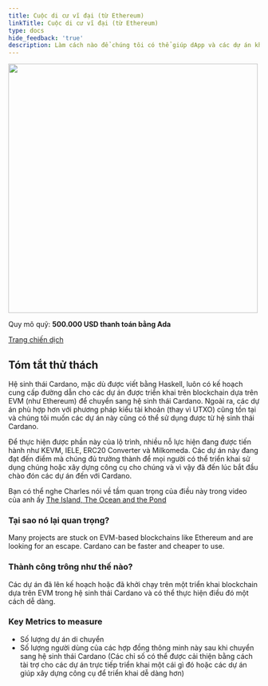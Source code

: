 ```yaml
---
title: Cuộc di cư vĩ đại (từ Ethereum)
linkTitle: Cuộc di cư vĩ đại (từ Ethereum)
type: docs
hide_feedback: 'true'
description: Làm cách nào để chúng tôi có thể giúp dApp và các dự án khác mở rộng hoặc chuyển hoàn toàn từ Ethereum sang Cardano một cách dễ dàng và nhanh chóng?
---
```


<img src="https://cardano.ideascale.com/community-library/accounts/93/936143/Public/02-The-Great-Migration-from-Ethereum-d703ec.png" style="width:500px;height500px">

Quy mô quỹ: **500.000 USD thanh toán bằng Ada**

[Trang chiến dịch](https://cardano.ideascale.com/c/campaigns/26593/about)

## Tóm tắt thử thách

Hệ sinh thái Cardano, mặc dù được viết bằng Haskell, luôn có kế hoạch cung cấp đường dẫn cho các dự án được triển khai trên blockchain dựa trên EVM (như Ethereum) để chuyển sang hệ sinh thái Cardano. Ngoài ra, các dự án phù hợp hơn với phương pháp kiểu tài khoản (thay vì UTXO) cũng tồn tại và chúng tôi muốn các dự án này cũng có thể sử dụng được từ hệ sinh thái Cardano.

Để thực hiện được phần này của lộ trình, nhiều nỗ lực hiện đang được tiến hành như KEVM, IELE, ERC20 Converter và Milkomeda. Các dự án này đang đạt đến điểm mà chúng đủ trưởng thành để mọi người có thể triển khai sử dụng chúng hoặc xây dựng công cụ cho chúng và vì vậy đã đến lúc bắt đầu chào đón các dự án đến với Cardano.

Bạn có thể nghe Charles nói về tầm quan trọng của điều này trong video của anh ấy [The Island, The Ocean and the Pond](https://www.youtube.com/watch?v=k8a6tX53YPs)

### Tại sao nó lại quan trọng?

Many projects are stuck on EVM-based blockchains like Ethereum and are looking for an escape. Cardano can be faster and cheaper to use.

### Thành công trông như thế nào?

Các dự án đã lên kế hoạch hoặc đã khởi chạy trên một triển khai blockchain dựa trên EVM trong hệ sinh thái Cardano và có thể thực hiện điều đó một cách dễ dàng.

### Key Metrics to measure

- Số lượng dự án di chuyển
- Số lượng người dùng của các hợp đồng thông minh này sau khi chuyển sang hệ sinh thái Cardano (Các chỉ số có thể được cải thiện bằng cách tài trợ cho các dự án trực tiếp triển khai một cái gì đó hoặc các dự án giúp xây dựng công cụ để triển khai dễ dàng hơn)
